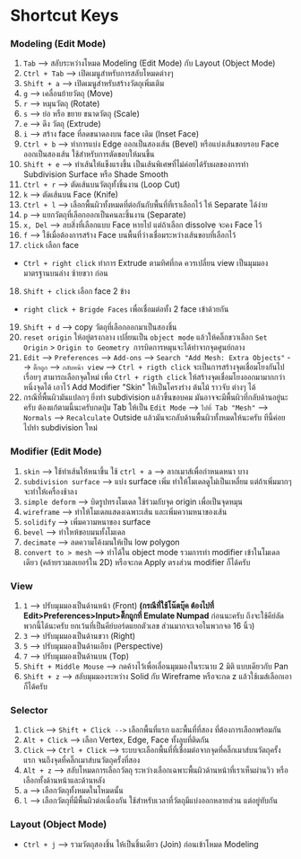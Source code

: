 # Shortcut Keys
### Modeling (Edit Mode)
1. `Tab` --> สลับระหว่างโหมด Modeling (Edit Mode) กับ Layout (Object Mode)
2. `Ctrl + Tab` --> เปิดเมนูสำหรับการสลับโหมดต่างๆ
3. `Shift + a` --> เปิดเมนูสำหรับสร้างวัตถุเพิ่มเติม
4. `g` --> เคลื่อนย้ายวัตถุ (Move)
5. `r` --> หมุนวัตถุ (Rotate)
6. `s` --> ย่อ หรือ ขยาย ขนาดวัตถุ (Scale)
7. `e` --> ดึง วัตถุ (Extrude)
8. `i` --> สร้าง face ที่ลดขนาดลงบน face เดิม (Inset Face)
9. `Ctrl + b` --> ทำการแบ่ง Edge ออกเป็นสองเส้น (Bevel) หรือแบ่งเส้นขอบรอบ Face ออกเป็นสองเส้น ใช้สำหรับการตัดขอบให้มนขึ้น
10. `Shift + e` --> ทำเส้นให้แข็งแรงขึ้น เป็นเส้นพิเศษที่ไม่ค่อยได้รับผลของการทำ Subdivision Surface หรือ Shade Smooth
11. `Ctrl + r` --> ตัดเส้นบนวัตถุทั้งชิ้นงาน (Loop Cut)
12. `k` --> ตัดเส้นบน Face (Knife)
13. `Ctrl + l` --> เลือกพื้นผิวทั้งหมดที่ต่อกันกับพื้นที่ที่เราเลือกไว้ ให้ Separate ได้ง่าย
14. `p` --> แยกวัตถุที่เลือกออกเป็นคนละชิ้นงาน (Separate)
15. `x, Del` --> ลบสิ่งที่เลือกแบบ Face หายไป แต่ถ้าเลือก dissolve จะคง Face ไว้
16. `f` --> ใช้เมื่อต้องการสร้าง Face บนพื้นที่ว่างเชื่อมระหว่างเส้นขอบที่เลือกไว้
17. `click` เลือก face 
* `Ctrl + right click` ทำการ Extrude ตามทิศที่กด ควรเปลี่ยน view เป็นมุมมองมาตรฐานบนล่าง ซ้ายขวา ก่อน
18. `Shift + click` เลือก face 2 ข้าง
* `right click + Brigde Faces` เพื่อเชื่อมต่อทั้ง 2 face เข้าด้วยกัน 
19. `Shift + d` --> copy วัตถุที่เลือกออกมาเป็นสองชิ้น 
20. `reset origin` ให้อยู่ตรงกลาง เปลี่ยนเป็น `object mode` แล้วให้คลิ๊กขวาเลือก `Set Origin` > `Origin to Geometry `การบิดการหมุนจะได้ทำจากจุดศูนย์กลาง
21. `Edit` --> `Preferences` --> `Add-ons` --> `Search "Add Mesh: Extra Objects"` --> `ติ๊กถูก` --> `กลับหน้า view` --> `Ctrl + rigth click` จะเป็นการสร้างจุดเชื่อมโยงกันไปเรื่อยๆ สามารถเลือกจุดใหม่ เพื่อ `Ctrl + rigth click` ให้สร้างจุดเชื่อมโยงออกมามากกว่าหนึ่งจุดได้ เอาไว้ Add Modifier "Skin" ให้เป็นโครงร่าง ต้นไม้ ราวจับ ต่างๆ ได้ 
22. กรณีที่พื้นผิวมันแปลกๆ ยิ่งทำ subdivision แล้วขึ้นขอบคม มันอาจจะมีพื้นผิวที่กลับด้านอยู่นะครับ ต้องแก้ตามนี้นะครับกดปุ่ม Tab ให้เป็น `Edit Mode` --> `ไปที่ Tab "Mesh"` --> `Normals` --> `Recalculate` Outside แล้วมันจะกลับด้านพื้นผิวทั้งหมดให้นะครับ ทีนี้ค่อยไปทำ subdivision ใหม่

### Modifier (Edit Mode)
1. ``skin`` --> ใช้ทำเส้นให้หนาขึ้น ใช้ `ctrl + a` --> ลากเมาส์เพื่อกำหนดหนา บาง
2. `subdivision surface` --> แบ่ง surface เพิ่ม ทำให้โมเดลดูไม่เป็นเหลี่ยม แต่ถ้าเพิ่มมากๆจะทำให้เครื่องช้าลง
3. `simple deform` --> บิดรูปทรงโมเดล ใช้ร่วมกับจุด origin เพื่อเป็นจุดหมุน
4. `wireframe` --> ทำให้โมเดลแสดงเฉพาะเส้น และเพิ่มความหนาของเส้น
5. `solidify` --> เพิ่มความหนาของ surface 
6. `bevel` --> ทำใหห้ขอบมนทั้งโมเดล
7. `decimate` --> ลดความโค้งมนให้เป็น low polygon
8. `convert to > mesh` --> ทำได้ใน object mode รวมการทำ modifier เข้าในโมเดลเดียว (คล้ายรวมเลเยอร์ใน 2D)  หรือจะกด Apply ตรงส่วน modifier ก็ได้ครับ

### View
1. `1` --> ปรับมุมมองเป็นด้านหน้า (Front) **(กรณีที่ใช้โน๊ตบุ๊ค ต้องไปที่ Edit>Preferences>Input>ติ๊กถูกที่ Emulate Numpad** ก่อนนะครับ ถึงจะใช้คีย์ลัดพวกนี้ได้นะครับ ยกเว้นที่เป็นคีย์บอร์ดแยกตัวเลข ส่วนมากจะเจอในพวกจอ 16 นิ้ว)
2. `3` --> ปรับมุมมองเป็นด้านขวา (Right)
3. `5` --> ปรับมุมมองเป็นด้านเอียง (Perspective)
4. `7` --> ปรับมุมมองเป็นด้านบน (Top)
5. `Shift + Middle Mouse` --> กดค้างไว้เพื่อเลื่อนมุมมองในระนาบ 2 มิติ แบบเดียวกับ Pan
6. `Shift + z` --> สลับมุมมองระหว่าง Solid กับ Wireframe หรือจะกด z แล้วใช้เมส์เลือกเอาก็ได้ครับ

### Selector
1. `Click` --> `Shift + Click -->` เลือกพื้นที่แรก และพื้นที่ที่สอง ที่ต้องการเลือกพร้อมกัน
2. `Alt + Click` --> เลือก Vertex, Edge, Face ทั้งลูบที่ติดกัน
3. `Click` --> `Ctrl + Click` --> ระบบจะเลือกพื้นที่ที่เชื่อมต่อจากจุดที่คลิ๊กเมาส์บนวัตถุครั้งแรก จนถึงจุดที่คลิ๊กเมาส์บนวัตถุครั้งที่สอง
4. `Alt + z` --> สลับโหมดการเลือกวัตถุ ระหว่างเลือกเฉพาะพื้นผิวด้านหน้าที่เราเห็นผ่านวิว หรือเลือกทั้งด้านหน้าและด้านหลัง 
5. `a` --> เลือกวัตถุทั้งหมดในโหมดนั้น
6. `l` --> เลือกวัตถุที่มีพื้นผิวต่อเนื่องกัน ใช้สำหรับเวลาที่วัตถุมีแบ่งออกหลายส่วน แต่อยู่ทับกัน

### Layout (Object Mode)
- `Ctrl + j` --> รวมวัตถุสองชิ้น ให้เป็นชิ้นเดียว (Join) ก่อนเข้าโหมด Modeling